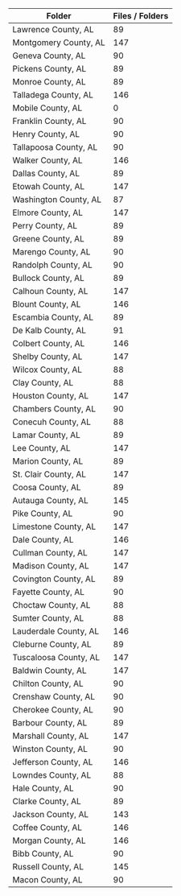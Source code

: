 | Folder                |   Files / Folders |
|-----------------------|-------------------|
| Lawrence County, AL   |                89 |
| Montgomery County, AL |               147 |
| Geneva County, AL     |                90 |
| Pickens County, AL    |                89 |
| Monroe County, AL     |                89 |
| Talladega County, AL  |               146 |
| Mobile County, AL     |                 0 |
| Franklin County, AL   |                90 |
| Henry County, AL      |                90 |
| Tallapoosa County, AL |                90 |
| Walker County, AL     |               146 |
| Dallas County, AL     |                89 |
| Etowah County, AL     |               147 |
| Washington County, AL |                87 |
| Elmore County, AL     |               147 |
| Perry County, AL      |                89 |
| Greene County, AL     |                89 |
| Marengo County, AL    |                90 |
| Randolph County, AL   |                90 |
| Bullock County, AL    |                89 |
| Calhoun County, AL    |               147 |
| Blount County, AL     |               146 |
| Escambia County, AL   |                89 |
| De Kalb County, AL    |                91 |
| Colbert County, AL    |               146 |
| Shelby County, AL     |               147 |
| Wilcox County, AL     |                88 |
| Clay County, AL       |                88 |
| Houston County, AL    |               147 |
| Chambers County, AL   |                90 |
| Conecuh County, AL    |                88 |
| Lamar County, AL      |                89 |
| Lee County, AL        |               147 |
| Marion County, AL     |                89 |
| St. Clair County, AL  |               147 |
| Coosa County, AL      |                89 |
| Autauga County, AL    |               145 |
| Pike County, AL       |                90 |
| Limestone County, AL  |               147 |
| Dale County, AL       |               146 |
| Cullman County, AL    |               147 |
| Madison County, AL    |               147 |
| Covington County, AL  |                89 |
| Fayette County, AL    |                90 |
| Choctaw County, AL    |                88 |
| Sumter County, AL     |                88 |
| Lauderdale County, AL |               146 |
| Cleburne County, AL   |                89 |
| Tuscaloosa County, AL |               147 |
| Baldwin County, AL    |               147 |
| Chilton County, AL    |                90 |
| Crenshaw County, AL   |                90 |
| Cherokee County, AL   |                90 |
| Barbour County, AL    |                89 |
| Marshall County, AL   |               147 |
| Winston County, AL    |                90 |
| Jefferson County, AL  |               146 |
| Lowndes County, AL    |                88 |
| Hale County, AL       |                90 |
| Clarke County, AL     |                89 |
| Jackson County, AL    |               143 |
| Coffee County, AL     |               146 |
| Morgan County, AL     |               146 |
| Bibb County, AL       |                90 |
| Russell County, AL    |               145 |
| Macon County, AL      |                90 |